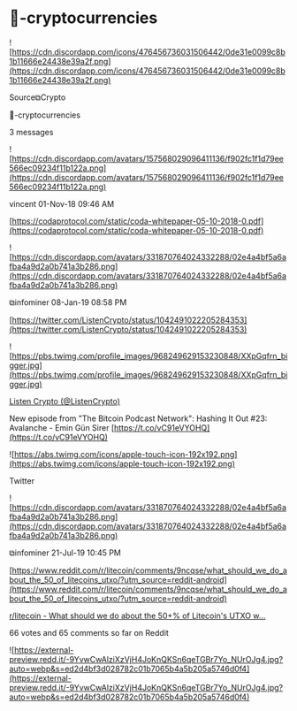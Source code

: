 # 🧮-cryptocurrencies

![https://cdn.discordapp.com/icons/476456736031506442/0de31e0099c8b1b11666e24438e39a2f.png](https://cdn.discordapp.com/icons/476456736031506442/0de31e0099c8b1b11666e24438e39a2f.png)

Source⧉Crypto

🧮-cryptocurrencies

3 messages

![https://cdn.discordapp.com/avatars/157568029096411136/f902fc1f1d79ee566ec09234f11b122a.png](https://cdn.discordapp.com/avatars/157568029096411136/f902fc1f1d79ee566ec09234f11b122a.png)

vincent 01-Nov-18 09:46 AM

[https://codaprotocol.com/static/coda-whitepaper-05-10-2018-0.pdf](https://codaprotocol.com/static/coda-whitepaper-05-10-2018-0.pdf)

![https://cdn.discordapp.com/avatars/331870764024332288/02e4a4bf5a6afba4a9d2a0b741a3b286.png](https://cdn.discordapp.com/avatars/331870764024332288/02e4a4bf5a6afba4a9d2a0b741a3b286.png)

⧉infominer 08-Jan-19 08:58 PM

[https://twitter.com/ListenCrypto/status/1042491022205284353](https://twitter.com/ListenCrypto/status/1042491022205284353)

![https://pbs.twimg.com/profile_images/968249629153230848/XXpGqfrn_bigger.jpg](https://pbs.twimg.com/profile_images/968249629153230848/XXpGqfrn_bigger.jpg)

[Listen Crypto (@ListenCrypto)](https://twitter.com/ListenCrypto)

New episode from "The Bitcoin Podcast Network": Hashing It Out #23: Avalanche - Emin Gün Sirer [https://t.co/vC91eVYOHQ](https://t.co/vC91eVYOHQ)

![https://abs.twimg.com/icons/apple-touch-icon-192x192.png](https://abs.twimg.com/icons/apple-touch-icon-192x192.png)

Twitter

![https://cdn.discordapp.com/avatars/331870764024332288/02e4a4bf5a6afba4a9d2a0b741a3b286.png](https://cdn.discordapp.com/avatars/331870764024332288/02e4a4bf5a6afba4a9d2a0b741a3b286.png)

⧉infominer 21-Jul-19 10:45 PM

[https://www.reddit.com/r/litecoin/comments/9ncqse/what_should_we_do_about_the_50_of_litecoins_utxo/?utm_source=reddit-android](https://www.reddit.com/r/litecoin/comments/9ncqse/what_should_we_do_about_the_50_of_litecoins_utxo/?utm_source=reddit-android)

[r/litecoin - What should we do about the 50+% of Litecoin's UTXO w...](https://www.reddit.com/r/litecoin/comments/9ncqse/what_should_we_do_about_the_50_of_litecoins_utxo/?utm_source=reddit-android)

66 votes and 65 comments so far on Reddit

![https://external-preview.redd.it/-9YvwCwAlziXzVjH4JoKnQKSn6qeTGBr7Yo_NUrOJg4.jpg?auto=webp&s=ed2d4bf3d028782c01b7065b4a5b205a5746d0f4](https://external-preview.redd.it/-9YvwCwAlziXzVjH4JoKnQKSn6qeTGBr7Yo_NUrOJg4.jpg?auto=webp&s=ed2d4bf3d028782c01b7065b4a5b205a5746d0f4)